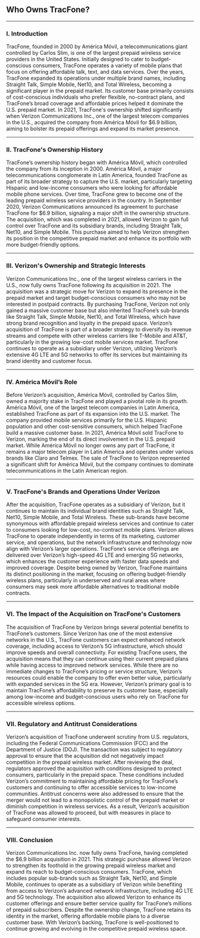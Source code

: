 <h2 class="entry-title">Who Owns TracFone?</h2>
<hr />
<h3><strong>I. Introduction</strong></h3>
<p>TracFone, founded in 2000 by Am&eacute;rica M&oacute;vil, a telecommunications giant controlled by Carlos Slim, is one of the largest prepaid wireless service providers in the United States. Initially designed to cater to budget-conscious consumers, TracFone operates a variety of mobile plans that focus on offering affordable talk, text, and data services. Over the years, TracFone expanded its operations under multiple brand names, including Straight Talk, Simple Mobile, Net10, and Total Wireless, becoming a significant player in the prepaid market. Its customer base primarily consists of cost-conscious individuals who prefer flexible, no-contract plans, and TracFone&rsquo;s broad coverage and affordable prices helped it dominate the U.S. prepaid market. In 2021, TracFone's ownership shifted significantly when Verizon Communications Inc., one of the largest telecom companies in the U.S., acquired the company from Am&eacute;rica M&oacute;vil for $6.9 billion, aiming to bolster its prepaid offerings and expand its market presence.</p>
<hr />
<h3><strong>II. TracFone's Ownership History</strong></h3>
<p>TracFone&rsquo;s ownership history began with Am&eacute;rica M&oacute;vil, which controlled the company from its inception in 2000. Am&eacute;rica M&oacute;vil, a major telecommunications conglomerate in Latin America, founded TracFone as part of its broader strategy to capture the U.S. market, particularly targeting Hispanic and low-income consumers who were looking for affordable mobile phone services. Over time, TracFone grew to become one of the leading prepaid wireless service providers in the country. In September 2020, Verizon Communications announced its agreement to purchase TracFone for $6.9 billion, signaling a major shift in the ownership structure. The acquisition, which was completed in 2021, allowed Verizon to gain full control over TracFone and its subsidiary brands, including Straight Talk, Net10, and Simple Mobile. This purchase aimed to help Verizon strengthen its position in the competitive prepaid market and enhance its portfolio with more budget-friendly options.</p>
<hr />
<h3><strong>III. Verizon's Ownership and Strategic Interests</strong></h3>
<p>Verizon Communications Inc., one of the largest wireless carriers in the U.S., now fully owns TracFone following its acquisition in 2021. The acquisition was a strategic move for Verizon to expand its presence in the prepaid market and target budget-conscious consumers who may not be interested in postpaid contracts. By purchasing TracFone, Verizon not only gained a massive customer base but also inherited TracFone&rsquo;s sub-brands like Straight Talk, Simple Mobile, Net10, and Total Wireless, which have strong brand recognition and loyalty in the prepaid space. Verizon&rsquo;s acquisition of TracFone is part of a broader strategy to diversify its revenue streams and compete with other wireless carriers like T-Mobile and AT&amp;T, particularly in the growing low-cost mobile services market. TracFone continues to operate as a subsidiary under Verizon, utilizing Verizon&rsquo;s extensive 4G LTE and 5G networks to offer its services but maintaining its brand identity and customer focus.</p>
<hr />
<h3><strong>IV. Am&eacute;rica M&oacute;vil&rsquo;s Role</strong></h3>
<p>Before Verizon&rsquo;s acquisition, Am&eacute;rica M&oacute;vil, controlled by Carlos Slim, owned a majority stake in TracFone and played a pivotal role in its growth. Am&eacute;rica M&oacute;vil, one of the largest telecom companies in Latin America, established TracFone as part of its expansion into the U.S. market. The company provided mobile services primarily for the U.S. Hispanic population and other cost-sensitive consumers, which helped TracFone build a massive customer base. In 2021, Am&eacute;rica M&oacute;vil sold TracFone to Verizon, marking the end of its direct involvement in the U.S. prepaid market. While Am&eacute;rica M&oacute;vil no longer owns any part of TracFone, it remains a major telecom player in Latin America and operates under various brands like Claro and Telmex. The sale of TracFone to Verizon represented a significant shift for Am&eacute;rica M&oacute;vil, but the company continues to dominate telecommunications in the Latin American region.</p>
<hr />
<h3><strong>V. TracFone's Brands and Operations Under Verizon</strong></h3>
<p>After the acquisition, TracFone operates as a subsidiary of Verizon, but it continues to maintain its individual brand identities such as Straight Talk, Net10, Simple Mobile, and Total Wireless. These sub-brands have become synonymous with affordable prepaid wireless services and continue to cater to consumers looking for low-cost, no-contract mobile plans. Verizon allows TracFone to operate independently in terms of its marketing, customer service, and operations, but the network infrastructure and technology now align with Verizon&rsquo;s larger operations. TracFone&rsquo;s service offerings are delivered over Verizon&rsquo;s high-speed 4G LTE and emerging 5G networks, which enhances the customer experience with faster data speeds and improved coverage. Despite being owned by Verizon, TracFone maintains its distinct positioning in the market, focusing on offering budget-friendly wireless plans, particularly in underserved and rural areas where consumers may seek more affordable alternatives to traditional mobile contracts.</p>
<hr />
<h3><strong>VI. The Impact of the Acquisition on TracFone's Customers</strong></h3>
<p>The acquisition of TracFone by Verizon brings several potential benefits to TracFone&rsquo;s customers. Since Verizon has one of the most extensive networks in the U.S., TracFone customers can expect enhanced network coverage, including access to Verizon&rsquo;s 5G infrastructure, which should improve speeds and overall connectivity. For existing TracFone users, the acquisition means that they can continue using their current prepaid plans while having access to improved network services. While there are no immediate changes to TracFone&rsquo;s pricing or service structure, Verizon&rsquo;s resources could enable the company to offer even better value, particularly with expanded services in the 5G era. However, Verizon&rsquo;s primary goal is to maintain TracFone&rsquo;s affordability to preserve its customer base, especially among low-income and budget-conscious users who rely on TracFone for accessible wireless options.</p>
<hr />
<h3><strong>VII. Regulatory and Antitrust Considerations</strong></h3>
<p>Verizon&rsquo;s acquisition of TracFone underwent scrutiny from U.S. regulators, including the Federal Communications Commission (FCC) and the Department of Justice (DOJ). The transaction was subject to regulatory approval to ensure that the acquisition did not negatively impact competition in the prepaid wireless market. After reviewing the deal, regulators approved the acquisition with conditions designed to protect consumers, particularly in the prepaid space. These conditions included Verizon&rsquo;s commitment to maintaining affordable pricing for TracFone&rsquo;s customers and continuing to offer accessible services to low-income communities. Antitrust concerns were also addressed to ensure that the merger would not lead to a monopolistic control of the prepaid market or diminish competition in wireless services. As a result, Verizon&rsquo;s acquisition of TracFone was allowed to proceed, but with measures in place to safeguard consumer interests.</p>
<hr />
<h3><strong>VIII. Conclusion</strong></h3>
<p>Verizon Communications Inc. now fully owns TracFone, having completed the $6.9 billion acquisition in 2021. This strategic purchase allowed Verizon to strengthen its foothold in the growing prepaid wireless market and expand its reach to budget-conscious consumers. TracFone, which includes popular sub-brands such as Straight Talk, Net10, and Simple Mobile, continues to operate as a subsidiary of Verizon while benefiting from access to Verizon&rsquo;s advanced network infrastructure, including 4G LTE and 5G technology. The acquisition also allowed Verizon to enhance its customer offerings and ensure better service quality for TracFone&rsquo;s millions of prepaid subscribers. Despite the ownership change, TracFone retains its identity in the market, offering affordable mobile plans to a diverse customer base. With Verizon&rsquo;s backing, TracFone is well-positioned to continue growing and evolving in the competitive prepaid wireless space.</p>
